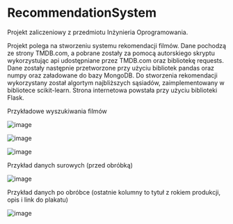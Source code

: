 # RecommendationSystem

Projekt zaliczeniowy z przedmiotu Inżynieria Oprogramowania. 

Projekt polega na stworzeniu systemu rekomendacji filmów.
Dane pochodzą ze strony TMDB.com, a pobrane zostały za pomocą autorskiego skryptu wykorzystując api udostępniane przez TMDB.com oraz bibliotekę requests.
Dane zostały następnie przetworzone przy użyciu bibliotek pandas oraz numpy oraz załadowane do bazy MongoDB.
Do stworzenia rekomendacji wykorzystany został algortym najbliższych sąsiadów, zaimplementowany w bibliotece scikit-learn.
Strona internetowa powstała przy użyciu biblioteki Flask.

Przykładowe wyszukiwania filmów

![image](https://user-images.githubusercontent.com/122667171/212541093-e3189f19-6c54-4594-9dc4-6f31d7973f20.png)

![image](https://user-images.githubusercontent.com/122667171/212541214-5219748b-e46d-465c-8098-0c91154ecfae.png)

![image](https://user-images.githubusercontent.com/122667171/212541235-448f2840-ac63-4bc4-adc7-962067051f9b.png)

Przykład danych surowych (przed obróbką)

![image](https://user-images.githubusercontent.com/122667171/212541728-8c9cf166-0212-4e04-9a7c-b67b07ad71cf.png)

Przykład danych po obróbce (ostatnie kolumny to tytuł z rokiem produkcji, opis i link do plakatu)

![image](https://user-images.githubusercontent.com/122667171/212541363-feeceec3-9383-411e-a09a-bb158ff3aa9c.png)
